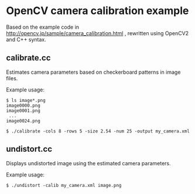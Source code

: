 # OpenCV camera calibration example

Based on the example code in
http://opencv.jp/sample/camera_calibration.html
, rewritten using OpenCV2 and C++ syntax.

## calibrate.cc

Estimates camera parameters based on checkerboard patterns in image files.

Example usage:

    $ ls image*.png
    image0000.png
    image0001.png
     ...
    image0024.png

    $ ./calibrate -cols 8 -rows 5 -size 2.54 -num 25 -output my_camera.xml

## undistort.cc

Displays undistorted image using the estimated camera parameters.

Example usage:

    $ ./undistort -calib my_camera.xml image.png
